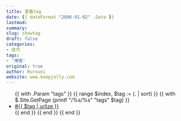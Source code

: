 ```yaml
---
title: 查看tag
date: {{ dateFormat "2006-01-02" .Date }}
lastmod: 
summary: 
slug: showtag
draft: false
categories: 
- 技巧
tags: 
- '博客'
original: true
author: Rurouni
website: www.keepjolly.com
---
```

<ul>
  {{ with .Param "tags" }}
    {{ range $index, $tag := (. | sort) }}
      {{ with $.Site.GetPage (printf "/%s/%s" "tags" $tag) }}
        <li><a href="{{ .Permalink }}">#{{ $tag | urlize }}</a></li>
      {{ end }}
    {{ end }}
  {{ end }}
</ul>
